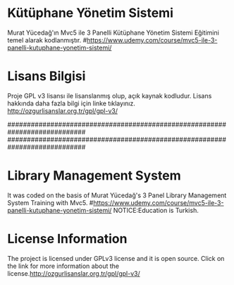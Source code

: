# Kütüphane Yönetim Sistemi 
Murat Yücedağ'ın Mvc5 ile 3 Panelli Kütüphane Yönetim Sistemi Eğitimini temel alarak kodlanmıştır.
#https://www.udemy.com/course/mvc5-ile-3-panelli-kutuphane-yonetim-sistemi/

# Lisans Bilgisi <br>
Proje GPL v3 lisansı ile lisanslanmış olup, açık kaynak kodludur. Lisans hakkında daha fazla bilgi için linke tıklayınız. http://ozgurlisanslar.org.tr/gpl/gpl-v3/

############################################################################
############################################################################

# Library Management System
It was coded on the basis of Murat Yücedağ's 3 Panel Library Management System Training with Mvc5.
#https://www.udemy.com/course/mvc5-ile-3-panelli-kutuphane-yonetim-sistemi/
NOTICE:Education is Turkish.

# License Information <br>
The project is licensed under GPLv3 license and it is open source. Click on the link for more information about the license.http://ozgurlisanslar.org.tr/gpl/gpl-v3/



